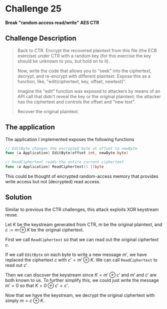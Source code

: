# Challenge 25

**Break "random access read/write" AES CTR**

## Challenge Description

> Back to CTR. Encrypt the recovered plaintext from this file (the ECB exercise) under CTR with a random key (for this exercise the key should be unknown to you, but hold on to it).
> 
> Now, write the code that allows you to "seek" into the ciphertext, decrypt, and re-encrypt with different plaintext. Expose this as a function, like, "edit(ciphertext, key, offset, newtext)".
> 
> Imagine the "edit" function was exposed to attackers by means of an API call that didn't reveal the key or the original plaintext; the attacker has the ciphertext and controls the offset and "new text".
> 
> Recover the original plaintext.

## The application

The application I implemented exposes the following functions

```go
// EditByte changes the encrypted byte at offset to newByte
func (a Application) EditByte(offset int, newByte byte)

// ReadCiphertext reads the entire current ciphertext
func (a Application) ReadCiphertext() []byte
```

This could be thought of encrypted random-access memory that provides write access but not (decrypted) read access.

## Solution

Similar to previous the CTR challenges, this attack exploits XOR keystream reuse.

Let $K$ be the keystream generated from CTR, $m$ be the original plaintext, and $c := m \oplus K$ be the original ciphertext.

First we call `ReadCiphertext` so that we can read out the original ciphertext $c$.

If we call `EditByte` on each byte to write a new message $m'$, we have replaced the ciphertext $c$ with $c' = m' \oplus K$. We can call `ReadCiphertext` to read out $c'$.

Then we can discover the keystream since $K = m' \oplus c'$ and $m'$ and $c'$ are both known to us. To further simplify this, we could just write the message $m' = 0$ so that $K = 0 \oplus c' = c'$.

Now that we have the keystream, we decrypt the original ciphertext with simply $m = c \oplus K$.
